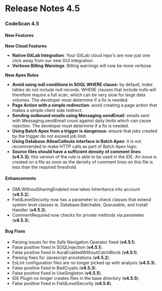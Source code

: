 # Release Notes 4.5

### CodeScan 4.5 <a href="#codescan-45" id="codescan-45"></a>

#### New Features <a href="#new-features" id="new-features"></a>

**New Cloud Features**

* **Native GitLab Integration**: Your GitLab cloud repo's are now just one click away from our new GUI integration.
* **Verbose Billing Warnings**: Billing warnings will now be more verbose.

**New Apex Rules**

* **Avoid using null conditions in SOQL WHERE clause:** by default, index tables do not include null records. WHERE clauses that include nulls will therefore require a full scan, which can be very slow for large data volumes. The developer must determine if a fix is needed.
* **Page Action with a simple redirection**: avoid creating a page action that makes a simple client side redirect.
* **Sending outbound emails using Messaging.sendEmail**: emails sent with Messaging.sendEmail count against daily limits which can cause rejection. The developer must determine if a fix is needed.
* **Using Batch Apex from a trigger is dangerous**: ensure that jobs created by the trigger do not exceed job limit.
* **Using Database.AllowCallouts interface in Batch Apex**: it is not recommended to make HTTP calls as part of Batch Apex logic.
* **Source files should have a sufficient density of comment lines (v4.5.3)**: this version of the rule is able to be used in the IDE. An issue is created on a file as soon as the density of comment lines on this file is less than the required threshold.

#### Enhancements <a href="#enhancements" id="enhancements"></a>

* DMLWithoutSharingEnabled now takes Inheritance into account (**v4.5.2**).
* FieldLevelSecurity now has a parameter to check classes that extend system level classes ie. Database.Batchable, Queueable, and Install Handler (**v4.5.3**).
* CommentRequired now checks for private methods via parameter (**v4.5.3**).

#### Bug Fixes <a href="#bug-fixes" id="bug-fixes"></a>

* Parsing issues for the Safe Navigation Operator fixed (**v4.5.1**).
* False positive fixed in SOQLInjection (**v4.5.1**).
* False positive fixed in AuraEnabledWithoutCatchBlock (**v4.5.1**).
* Parsing fixes for Javascript annotations (**v4.5.2**).
* EsLint configuration files are no longer picked up with analysis (**v4.5.3**).
* False positive fixed in BadCrypto (**v4.5.3**).
* False positive fixed in UseSingleton (**v4.5.5**).
* IDE Plugin no longer creates files in the base directory (**v4.5.5**).
* False positive fixed in FieldLevelSecurity (**v4.5.6**).
